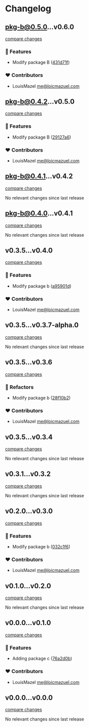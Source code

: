 # Changelog

## pkg-b@0.5.0...v0.6.0

[compare changes](https://github.com/LouisMazel/test-changelogen-monorepo/compare/pkg-b@0.5.0...v0.6.0)

### 🚀 Features

- Modify package B ([431d71f](https://github.com/LouisMazel/test-changelogen-monorepo/commit/431d71f))

### ❤️ Contributors

- LouisMazel <me@loicmazuel.com>


## pkg-b@0.4.2...v0.5.0

[compare changes](https://github.com/LouisMazel/test-changelogen-monorepo/compare/pkg-b@0.4.2...v0.5.0)

### 🚀 Features

- Modify package B ([29127a6](https://github.com/LouisMazel/test-changelogen-monorepo/commit/29127a6))

### ❤️ Contributors

- LouisMazel <me@loicmazuel.com>


## pkg-b@0.4.1...v0.4.2

[compare changes](https://github.com/LouisMazel/test-changelogen-monorepo/compare/pkg-b@0.4.1...v0.4.2)

No relevant changes since last release


## pkg-b@0.4.0...v0.4.1

[compare changes](https://github.com/LouisMazel/test-changelogen-monorepo/compare/pkg-b@0.4.0...v0.4.1)

No relevant changes since last release


## v0.3.5...v0.4.0

[compare changes](https://github.com/LouisMazel/test-changelogen-monorepo/compare/v0.3.5...v0.4.0)

### 🚀 Features

- Modify package b ([a95901d](https://github.com/LouisMazel/test-changelogen-monorepo/commit/a95901d))

### ❤️ Contributors

- LouisMazel <me@loicmazuel.com>


## v0.3.5...v0.3.7-alpha.0

[compare changes](https://github.com/LouisMazel/test-changelogen-monorepo/compare/v0.3.5...v0.3.7-alpha.0)

No relevant changes since last release


## v0.3.5...v0.3.6

[compare changes](https://github.com/LouisMazel/test-changelogen-monorepo/compare/v0.3.5...v0.3.6)

### 💅 Refactors

- Modify package b ([28f10b2](https://github.com/LouisMazel/test-changelogen-monorepo/commit/28f10b2))

### ❤️ Contributors

- LouisMazel <me@loicmazuel.com>


## v0.3.5...v0.3.4

[compare changes](https://github.com/LouisMazel/test-changelogen-monorepo/compare/v0.3.5...v0.3.4)

No relevant changes since last release


## v0.3.1...v0.3.2

[compare changes](https://github.com/LouisMazel/test-changelogen-monorepo/compare/v0.3.1...v0.3.2)

No relevant changes since last release


## v0.2.0...v0.3.0

[compare changes](https://github.com/LouisMazel/test-changelogen-monorepo/compare/v0.2.0...v0.3.0)

### 🚀 Features

- Modify package b ([032c1f6](https://github.com/LouisMazel/test-changelogen-monorepo/commit/032c1f6))

### ❤️ Contributors

- LouisMazel <me@loicmazuel.com>


## v0.1.0...v0.2.0

[compare changes](https://github.com/LouisMazel/test-changelogen-monorepo/compare/v0.1.0...v0.2.0)

No relevant changes since last release


## v0.0.0...v0.1.0

[compare changes](https://github.com/LouisMazel/test-changelogen-monorepo/compare/v0.0.0...v0.1.0)

### 🚀 Features

- Adding package c ([76a2d0b](https://github.com/LouisMazel/test-changelogen-monorepo/commit/76a2d0b))

### ❤️ Contributors

- LouisMazel <me@loicmazuel.com>


## v0.0.0...v0.0.0

[compare changes](https://github.com/LouisMazel/test-changelogen-monorepo/compare/v0.0.0...v0.0.0)

No relevant changes since last release